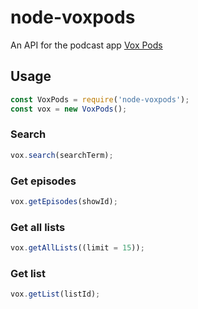 # node-voxpods

An API for the podcast app [Vox Pods](https://podcaster-api.herokuapp.com)

## Usage

```javascript
const VoxPods = require('node-voxpods');
const vox = new VoxPods();
```

### Search

```javascript
vox.search(searchTerm);
```

### Get episodes

```javascript
vox.getEpisodes(showId);
```

### Get all lists

```javascript
vox.getAllLists((limit = 15));
```

### Get list

```javascript
vox.getList(listId);
```
